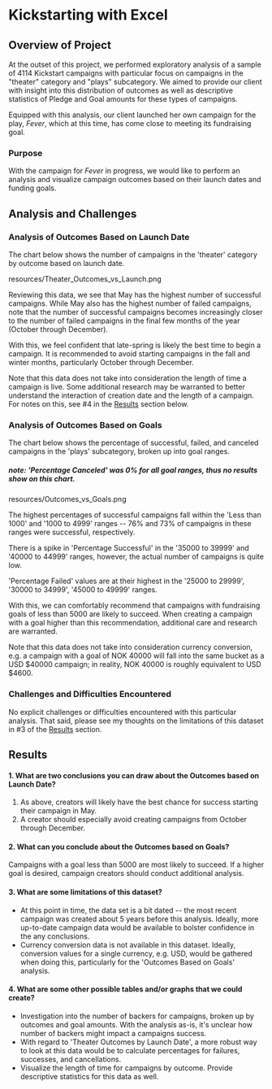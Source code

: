 # Kickstarting with Excel

## Overview of Project

At the outset of this project, we performed exploratory analysis of a sample of 4114 Kickstart campaigns with particular focus on campaigns in the "theater" category and "plays" subcategory. We aimed to provide our client with insight into this distribution of outcomes as well as descriptive statistics of Pledge and Goal amounts for these types of campaigns.

Equipped with this analysis, our client launched her own campaign for the play, _Fever_, which at this time, has come close to meeting its fundraising goal.

### Purpose

With the campaign for _Fever_ in progress, we would like to perform an analysis and visualize campaign outcomes based on their launch dates and funding goals.


## Analysis and Challenges

### Analysis of Outcomes Based on Launch Date

The chart below shows the number of campaigns in the 'theater' category by outcome based on launch date.

resources/Theater_Outcomes_vs_Launch.png

Reviewing this data, we see that May has the highest number of successful campaigns. While May also has the highest number of failed campaigns, note that the number of successful campaigns becomes increasingly closer to the number of failed campaigns in the final few months of the year (October through December).

With this, we feel confident that late-spring is likely the best time to begin a campaign. It is recommended to avoid starting campaigns in the fall and winter months, particularly October through December.

Note that this data does not take into consideration the length of time a campaign is live. Some additional research may be warranted to better understand the interaction of creation date and the length of a campaign. For notes on this, see #4 in the [Results](#results) section below.

### Analysis of Outcomes Based on Goals

The chart below shows the percentage of successful, failed, and canceled campaigns in the 'plays' subcategory, broken up into goal ranges.

##### _note:_ 'Percentage Canceled' was 0% for all goal ranges, thus no results show on this chart.  

resources/Outcomes_vs_Goals.png

The highest percentages of successful campaigns fall within the 'Less than 1000' and '1000 to 4999' ranges -- 76% and 73% of campaigns in these ranges were successful, respectively.

There is a spike in 'Percentage Successful' in the '35000 to 39999' and '40000 to 44999' ranges, however, the actual number of campaigns is quite low.

'Percentage Failed' values are at their highest in the '25000 to 29999', '30000 to 34999', '45000 to 49999' ranges.

With this, we can comfortably recommend that campaigns with fundraising goals of less than 5000 are likely to succeed. When creating a campaign with a goal higher than this recommendation, additional care and research are warranted.

Note that this data does not take into consideration currency conversion, e.g. a campaign with a goal of NOK 40000 will fall into the same bucket as a USD $40000 campaign; in reality, NOK 40000 is roughly equivalent to USD $4600.


### Challenges and Difficulties Encountered

No explicit challenges or difficulties encountered with this particular analysis. That said, please see my thoughts on the limitations of this dataset in #3 of the [Results](#results) section.


## Results

#### 1. What are two conclusions you can draw about the Outcomes based on Launch Date?

1. As above, creators will likely have the best chance for success starting their campaign in May.
2. A creator should especially avoid creating campaigns from October through December.

#### 2. What can you conclude about the Outcomes based on Goals?

Campaigns with a goal less than 5000 are most likely to succeed. If a higher goal is desired, campaign creators should conduct additional analysis.

#### 3. What are some limitations of this dataset?

* At this point in time, the data set is a bit dated -- the most recent campaign was created about 5 years before this analysis. Ideally, more up-to-date campaign data would be available to bolster confidence in the any conclusions.
* Currency conversion data is not available in this dataset. Ideally, conversion values for a single currency, e.g. USD, would be gathered when doing this, particularly for the 'Outcomes Based on Goals' analysis.

#### 4. What are some other possible tables and/or graphs that we could create?

* Investigation into the number of backers for campaigns, broken up by outcomes and goal amounts. With the analysis as-is, it's unclear how number of backers might impact a campaigns success.
* With regard to 'Theater Outcomes by Launch Date', a more robust way to look at this data would be to calculate percentages for failures, successes, and cancellations.
* Visualize the length of time for campaigns by outcome. Provide descriptive statistics for this data as well.  
